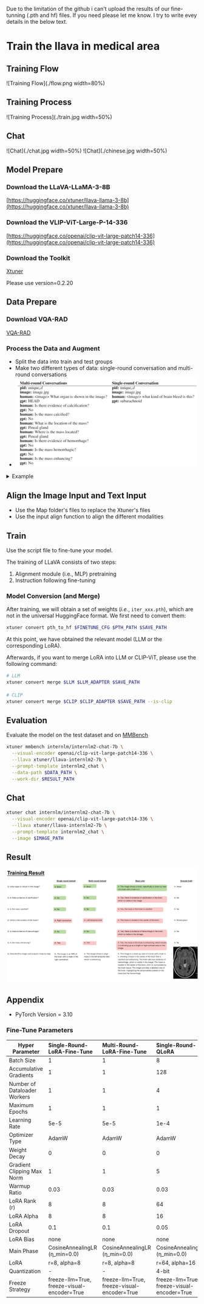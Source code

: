 Due to the limitation of the github i can't upload the results of our fine-tunning (.pth and hf) files.
If you need please let me know.
I try to write evey details in the below text.
# Train the llava in medical area


## Training Flow
![Training Flow](./flow.png width=80%)

## Training Process
![Training Process](./train.jpg width=50%)

## Chat
![Chat](./chat.jpg width=50%)
![Chat](./chinese.jpg width=50%)

## Model Prepare

### Download the LLaVA-LLaMA-3-8B
[https://huggingface.co/xtuner/llava-llama-3-8b](https://huggingface.co/xtuner/llava-llama-3-8b)

### Download the VLIP-ViT-Large-P-14-336
[https://huggingface.co/openai/clip-vit-large-patch14-336](https://huggingface.co/openai/clip-vit-large-patch14-336)

### Download the Toolkit
[Xtuner](https://github.com/InternLM/xtuner/tree/main)

Please use version=0.2.20

## Data Prepare

### Download VQA-RAD
[VQA-RAD](https://huggingface.co/datasets/flaviagiammarino/vqa-rad)

### Process the Data and Augment
- Split the data into train and test groups
- Make two different types of data: single-round conversation and multi-round conversations
- ![Data](./dataformat.png)

<details>
<summary>Example</summary>

```json
[
  {
    "id": "000000033471",
    "image": "coco/train2017/000000033471.jpg",
    "conversations": [
      {
        "from": "human",
        "value": "<image>\nWhat are the colors of the bus in the image?"
      },
      {
        "from": "gpt",
        "value": "The bus in the image is white and red."
      },
      {
        "from": "human",
        "value": "What feature can be seen on the back of the bus?"
      },
      {
        "from": "gpt",
        "value": "The back of the bus features an advertisement."
      },
      {
        "from": "human",
        "value": "Is the bus driving down the street or pulled off to the side?"
      },
      {
        "from": "gpt",
        "value": "The bus is driving down the street, which is crowded with people and other vehicles."
      }
    ]
  },
  {
    "id": "000000052846",
    "image": "coco/train2017/000000052846.jpg",
    "conversations": [
      {
        "from": "human",
        "value": "<image>\nWhere is the cat positioned in the image?"
      },
      {
        "from": "gpt",
        "value": "The cat is positioned on top of the back of the couch in the living room."
      }
    ]
  }
]
```
</details>

## Align the Image Input and Text Input
- Use the Map folder's files to replace the Xtuner's files
- Use the input align function to align the different modalities

## Train
Use the script file to fine-tune your model.

The training of LLaVA consists of two steps:
1. Alignment module (i.e., MLP) pretraining
2. Instruction following fine-tuning

### Model Conversion (and Merge)

After training, we will obtain a set of weights (*i.e.*, `iter_xxx.pth`), which are not in the universal HuggingFace format. We first need to convert them:

```bash
xtuner convert pth_to_hf $FINETUNE_CFG $PTH_PATH $SAVE_PATH
```

At this point, we have obtained the relevant model (LLM or the corresponding LoRA).

Afterwards, if you want to merge LoRA into LLM or CLIP-ViT, please use the following command:

```bash
# LLM
xtuner convert merge $LLM $LLM_ADAPTER $SAVE_PATH

# CLIP
xtuner convert merge $CLIP $CLIP_ADAPTER $SAVE_PATH --is-clip
```

## Evaluation
Evaluate the model on the test dataset and on [MMBench](https://github.com/open-compass/MMBench)

```bash
xtuner mmbench internlm/internlm2-chat-7b \
  --visual-encoder openai/clip-vit-large-patch14-336 \
  --llava xtuner/llava-internlm2-7b \
  --prompt-template internlm2_chat \
  --data-path $DATA_PATH \
  --work-dir $RESULT_PATH
```

## Chat
```bash
xtuner chat internlm/internlm2-chat-7b \
  --visual-encoder openai/clip-vit-large-patch14-336 \
  --llava xtuner/llava-internlm2-7b \
  --prompt-template internlm2_chat \
  --image $IMAGE_PATH
```
## Result
![Result](./result.png)
## Appendix
- PyTorch Version = 3.10

### Fine-Tune Parameters

| Hyper Parameter | Single-Round-LoRA-Fine-Tune | Multi-Round-LoRA-Fine-Tune | Single-Round-QLoRA | Multi-Round-QLoRA | Single-Round-Freeze | Multi-Round-Freeze |
|----------------|:----------------------------|:----------------------------|:-------------------|:------------------|:-------------------|:-------------------|
| Batch Size | 1 | 1 | 8 | 8 | 8 | 8 |
| Accumulative Gradients | 1 | 1 | 128 | 128 | 2 | 2 |
| Number of Dataloader Workers | 1 | 1 | 4 | 4 | 4 | 4 |
| Maximum Epochs | 1 | 1 | 1 | 1 | 1 | 1 |
| Learning Rate | 5e-5 | 5e-5 | 1e-4 | 1e-4 | 5e-4 | 5e-4 |
| Optimizer Type | AdamW | AdamW | AdamW | AdamW | AdamW | AdamW |
| Weight Decay | 0 | 0 | 0 | 0 | 0 | 0 |
| Gradient Clipping Max Norm | 1 | 1 | 5 | 5 | 1 | 1 |
| Warmup Ratio | 0.03 | 0.03 | 0.03 | 0.03 | 0.03 | 0.03 |
| LoRA Rank (r) | 8 | 8 | 64 | 64 | - | - |
| LoRA Alpha | 8 | 8 | 16 | 16 | - | - |
| LoRA Dropout | 0.1 | 0.1 | 0.05 | 0.05 | - | - |
| LoRA Bias | none | none | none | none | none | none |
| Main Phase | CosineAnnealingLR (η_min=0.0) | CosineAnnealingLR (η_min=0.0) | CosineAnnealingLR (η_min=0.0) | CosineAnnealingLR (η_min=0.0) | CosineAnnealingLR (η_min=0.0) | CosineAnnealingLR (η_min=0.0) |
| LoRA | r=8, alpha=8 | r=8, alpha=8 | r=64, alpha=16 | r=64, alpha=16 | - | - |
| Quantization | - | - | 4-bit | 4-bit | - | - |
| Freeze Strategy | freeze-llm=True, freeze-visual-encoder=True | freeze-llm=True, freeze-visual-encoder=True | freeze-llm=True, freeze-visual-encoder=True | freeze-llm=True, freeze-visual-encoder=True | freeze-llm=True, freeze-visual-encoder=True | freeze-llm=True, freeze-visual-encoder=True |
